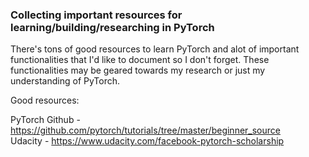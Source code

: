 ### Collecting important resources for learning/building/researching in PyTorch

There's tons of good resources to learn PyTorch and alot of important functionalities that I'd like to document so I don't forget.
These functionalities may be geared towards my research or just my understanding of PyTorch.  

Good resources: 

PyTorch Github - https://github.com/pytorch/tutorials/tree/master/beginner_source <br/> 
Udacity - https://www.udacity.com/facebook-pytorch-scholarship <br/> 
